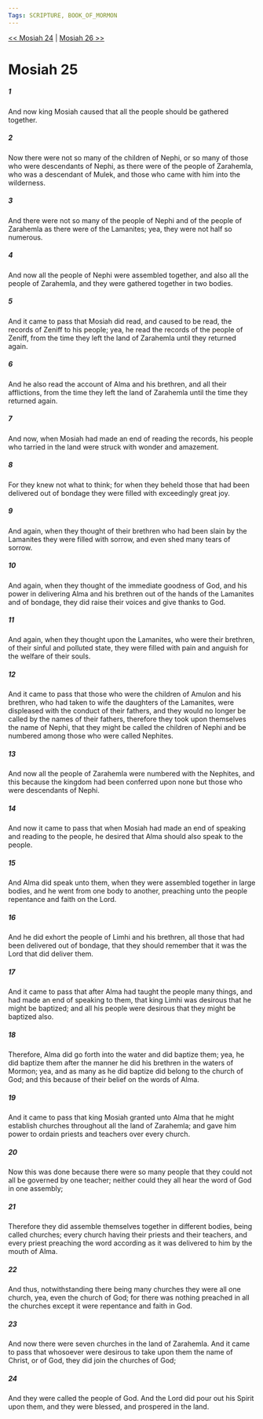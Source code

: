 ```yaml
---
Tags: SCRIPTURE, BOOK_OF_MORMON
---
```


[<< Mosiah 24](BOOK_OF_MORMON/08_Mosiah/Mosiah_24.md) | [Mosiah 26 >>](BOOK_OF_MORMON/08_Mosiah/Mosiah_26.md)

# Mosiah 25

##### 1

And now king Mosiah caused that all the people should be gathered together.

##### 2

Now there were not so many of the children of Nephi, or so many of those who were descendants of Nephi, as there were of the people of Zarahemla, who was a descendant of Mulek, and those who came with him into the wilderness.

##### 3

And there were not so many of the people of Nephi and of the people of Zarahemla as there were of the Lamanites; yea, they were not half so numerous.

##### 4

And now all the people of Nephi were assembled together, and also all the people of Zarahemla, and they were gathered together in two bodies.

##### 5

And it came to pass that Mosiah did read, and caused to be read, the records of Zeniff to his people; yea, he read the records of the people of Zeniff, from the time they left the land of Zarahemla until they returned again.

##### 6

And he also read the account of Alma and his brethren, and all their afflictions, from the time they left the land of Zarahemla until the time they returned again.

##### 7

And now, when Mosiah had made an end of reading the records, his people who tarried in the land were struck with wonder and amazement.

##### 8

For they knew not what to think; for when they beheld those that had been delivered out of bondage they were filled with exceedingly great joy.

##### 9

And again, when they thought of their brethren who had been slain by the Lamanites they were filled with sorrow, and even shed many tears of sorrow.

##### 10

And again, when they thought of the immediate goodness of God, and his power in delivering Alma and his brethren out of the hands of the Lamanites and of bondage, they did raise their voices and give thanks to God.

##### 11

And again, when they thought upon the Lamanites, who were their brethren, of their sinful and polluted state, they were filled with pain and anguish for the welfare of their souls.

##### 12

And it came to pass that those who were the children of Amulon and his brethren, who had taken to wife the daughters of the Lamanites, were displeased with the conduct of their fathers, and they would no longer be called by the names of their fathers, therefore they took upon themselves the name of Nephi, that they might be called the children of Nephi and be numbered among those who were called Nephites.

##### 13

And now all the people of Zarahemla were numbered with the Nephites, and this because the kingdom had been conferred upon none but those who were descendants of Nephi.

##### 14

And now it came to pass that when Mosiah had made an end of speaking and reading to the people, he desired that Alma should also speak to the people.

##### 15

And Alma did speak unto them, when they were assembled together in large bodies, and he went from one body to another, preaching unto the people repentance and faith on the Lord.

##### 16

And he did exhort the people of Limhi and his brethren, all those that had been delivered out of bondage, that they should remember that it was the Lord that did deliver them.

##### 17

And it came to pass that after Alma had taught the people many things, and had made an end of speaking to them, that king Limhi was desirous that he might be baptized; and all his people were desirous that they might be baptized also.

##### 18

Therefore, Alma did go forth into the water and did baptize them; yea, he did baptize them after the manner he did his brethren in the waters of Mormon; yea, and as many as he did baptize did belong to the church of God; and this because of their belief on the words of Alma.

##### 19

And it came to pass that king Mosiah granted unto Alma that he might establish churches throughout all the land of Zarahemla; and gave him power to ordain priests and teachers over every church.

##### 20

Now this was done because there were so many people that they could not all be governed by one teacher; neither could they all hear the word of God in one assembly;

##### 21

Therefore they did assemble themselves together in different bodies, being called churches; every church having their priests and their teachers, and every priest preaching the word according as it was delivered to him by the mouth of Alma.

##### 22

And thus, notwithstanding there being many churches they were all one church, yea, even the church of God; for there was nothing preached in all the churches except it were repentance and faith in God.

##### 23

And now there were seven churches in the land of Zarahemla. And it came to pass that whosoever were desirous to take upon them the name of Christ, or of God, they did join the churches of God;

##### 24

And they were called the people of God. And the Lord did pour out his Spirit upon them, and they were blessed, and prospered in the land.
